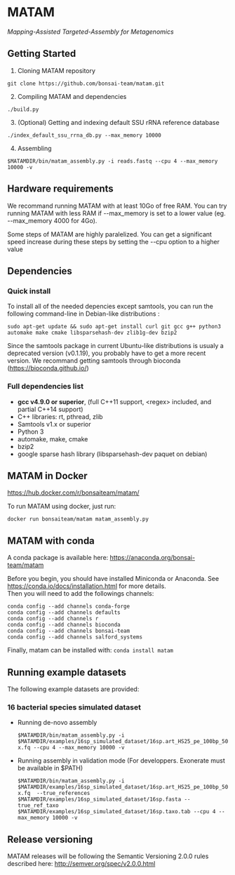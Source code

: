 # MATAM

*Mapping-Assisted Targeted-Assembly for Metagenomics*

## Getting Started

1. Cloning MATAM repository

  `git clone https://github.com/bonsai-team/matam.git`

2. Compiling MATAM and dependencies

  `./build.py`

3. (Optional) Getting and indexing default SSU rRNA reference database

  `./index_default_ssu_rrna_db.py --max_memory 10000`

4. Assembling

  `$MATAMDIR/bin/matam_assembly.py -i reads.fastq --cpu 4 --max_memory 10000 -v`

## Hardware requirements

We recommand running MATAM with at least 10Go of free RAM. You can try running MATAM with less RAM if --max\_memory is set to a lower value (eg. --max\_memory 4000 for 4Go).

Some steps of MATAM are highly paralelized. You can get a significant speed increase during these steps by setting the --cpu option to a higher value

## Dependencies

### Quick install

To install all of the needed depencies except samtools, you can run the following command-line in Debian-like distributions :

  `sudo apt-get update && sudo apt-get install curl git gcc g++ python3 automake make cmake libsparsehash-dev zlib1g-dev bzip2`
  
Since the samtools package in current Ubuntu-like distributions is usualy a deprecated version (v0.1.19), you probably have to get a more recent version. We recommand getting samtools through bioconda (https://bioconda.github.io/)

### Full dependencies list

* **gcc v4.9.0 or superior**, (full C++11 support, \<regex\> included, and partial C++14 support)
* C++ libraries: rt, pthread, zlib
* Samtools v1.x or superior
* Python 3
* automake, make, cmake
* bzip2
* google sparse hash library (libsparsehash-dev paquet on debian)

## MATAM in Docker

https://hub.docker.com/r/bonsaiteam/matam/

To run MATAM using docker, just run:

`docker run bonsaiteam/matam matam_assembly.py`

## MATAM with conda

A conda package is available here: https://anaconda.org/bonsai-team/matam

Before you begin, you should have installed Miniconda or Anaconda. See https://conda.io/docs/installation.html for more details.  
Then you will need to add the followings channels:
```
conda config --add channels conda-forge
conda config --add channels defaults
conda config --add channels r
conda config --add channels bioconda
conda config --add channels bonsai-team
conda config --add channels salford_systems
```
Finally, matam can be installed with:
`conda install matam`

## Running example datasets

The following example datasets are provided:

### 16 bacterial species simulated dataset

* Running de-novo assembly

  `$MATAMDIR/bin/matam_assembly.py -i $MATAMDIR/examples/16sp_simulated_dataset/16sp.art_HS25_pe_100bp_50x.fq --cpu 4 --max_memory 10000 -v`

* Running assembly in validation mode (For developpers. Exonerate must be available in $PATH)

  `$MATAMDIR/bin/matam_assembly.py -i $MATAMDIR/examples/16sp_simulated_dataset/16sp.art_HS25_pe_100bp_50x.fq  --true_references $MATAMDIR/examples/16sp_simulated_dataset/16sp.fasta --true_ref_taxo $MATAMDIR/examples/16sp_simulated_dataset/16sp.taxo.tab --cpu 4 --max_memory 10000 -v`

## Release versioning

MATAM releases will be following the Semantic Versioning 2.0.0 rules described here: http://semver.org/spec/v2.0.0.html
